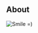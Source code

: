 ## About
![Smile =)]([https://halachipedia.com/images/thumb/0/03/Smiley.jpg/800px-Smiley.jpg](https://openclipart.org/image/800px/285971))
